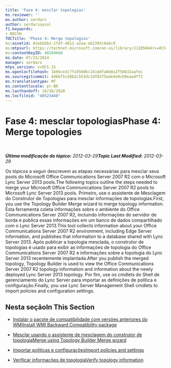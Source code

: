 ```yaml
---
title: 'Fase 4: mesclar topologias'
ms.reviewer: ''
ms.author: serdars
author: serdarsoysal
f1.keywords:
- NOCSH
TOCTitle: 'Phase 4: Merge topologies'
ms:assetid: 81eb5bb2-1fd7-4611-a2aa-eb2393c8abc9
ms:mtpsurl: https://technet.microsoft.com/en-us/library/JJ205044(v=OCS.15)
ms:contentKeyID: 48184668
ms.date: 07/23/2014
manager: serdars
mtps_version: v=OCS.15
ms.openlocfilehash: 1b66ce3c7fa5560bc241ddfa6b0a2f56832aafec
ms.sourcegitcommit: 4d6bf5c58b2c553dc1df8375ede4a9cb9eaadff2
ms.translationtype: MT
ms.contentlocale: pt-BR
ms.lasthandoff: 10/16/2020
ms.locfileid: "48523448"
---
```

# <a name="phase-4-merge-topologies"></a><span data-ttu-id="c11da-102">Fase 4: mesclar topologias</span><span class="sxs-lookup"><span data-stu-id="c11da-102">Phase 4: Merge topologies</span></span>

<div data-xmlns="http://www.w3.org/1999/xhtml">

<div class="topic" data-xmlns="http://www.w3.org/1999/xhtml" data-msxsl="urn:schemas-microsoft-com:xslt" data-cs="https://msdn.microsoft.com/">

<div data-asp="https://msdn2.microsoft.com/asp">



</div>

<div id="mainSection">

<div id="mainBody">

<span> </span>

<span data-ttu-id="c11da-103">_**Última modificação do tópico:** 2012-03-29_</span><span class="sxs-lookup"><span data-stu-id="c11da-103">_**Topic Last Modified:** 2012-03-29_</span></span>

<span data-ttu-id="c11da-104">Os tópicos a seguir descrevem as etapas necessárias para mesclar seus pools do Microsoft Office Communications Server 2007 R2 com o Microsoft Lync Server 2013 pools.</span><span class="sxs-lookup"><span data-stu-id="c11da-104">The following topics outline the steps needed to merge your Microsoft Office Communications Server 2007 R2 pools to Microsoft Lync Server 2013 pools.</span></span> <span data-ttu-id="c11da-105">Primeiro, use o assistente de Mesclagem do Construtor de Topologias para mesclar informações de topologias.</span><span class="sxs-lookup"><span data-stu-id="c11da-105">First, you use the Topology Builder Merge wizard to merge topology information.</span></span> <span data-ttu-id="c11da-106">Esta ferramenta coleta informações sobre o ambiente do Office Communications Server 2007 R2, incluindo informações do servidor de borda e publica essas informações em um banco de dados compartilhado com o Lync Server 2013.</span><span class="sxs-lookup"><span data-stu-id="c11da-106">This tool collects information about your Office Communications Server 2007 R2 environment, including Edge Server information, and publishes that information to a database shared with Lync Server 2013.</span></span> <span data-ttu-id="c11da-107">Após publicar a topologia mesclada, o construtor de topologias é usado para exibir as informações de topologia do Office Communications Server 2007 R2 e informações sobre a topologia do Lync Server 2013 recentemente implantada.</span><span class="sxs-lookup"><span data-stu-id="c11da-107">After you publish the merged topology, Topology Builder is used to view the Office Communications Server 2007 R2 topology information and information about the newly deployed Lync Server 2013 topology.</span></span> <span data-ttu-id="c11da-108">Por fim, use os cmdlets do Shell de gerenciamento do Lync Server para importar as definições de política e configuração.</span><span class="sxs-lookup"><span data-stu-id="c11da-108">Finally, you use Lync Server Management Shell cmdlets to import policies and configuration settings.</span></span>

<div>

## <a name="in-this-section"></a><span data-ttu-id="c11da-109">Nesta seção</span><span class="sxs-lookup"><span data-stu-id="c11da-109">In This Section</span></span>

  - [<span data-ttu-id="c11da-110">Instalar o pacote de compatibilidade com versões anteriores do WMI</span><span class="sxs-lookup"><span data-stu-id="c11da-110">Install WMI Backward Compatibility package</span></span>](install-wmi-backward-compatibility-package.md)

  - [<span data-ttu-id="c11da-111">Mesclar usando o assistente de mesclagem do construtor de topologia</span><span class="sxs-lookup"><span data-stu-id="c11da-111">Merge using Topology Builder Merge wizard</span></span>](merge-using-topology-builder-merge-wizard.md)

  - [<span data-ttu-id="c11da-112">Importar políticas e configurações</span><span class="sxs-lookup"><span data-stu-id="c11da-112">Import policies and settings</span></span>](import-policies-and-settings.md)

  - [<span data-ttu-id="c11da-113">Verificar informações de topologia</span><span class="sxs-lookup"><span data-stu-id="c11da-113">Verify topology information</span></span>](verify-topology-information.md)

</div>

</div>

<span> </span>

</div>

</div>

</div>

